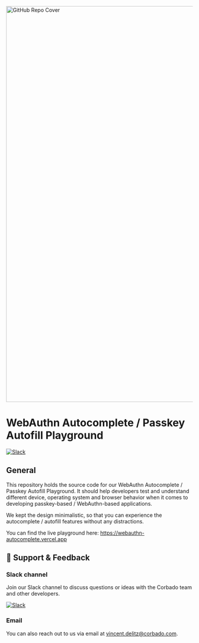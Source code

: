 <img width="1070" alt="GitHub Repo Cover" src="https://github.com/corbado/corbado-php/assets/18458907/aa4f9df6-980b-4b24-bb2f-d71c0f480971">

# WebAuthn Autocomplete / Passkey Autofill Playground

[![Slack](https://img.shields.io/badge/slack-join%20chat-brightgreen.svg)](https://join.slack.com/t/corbado/shared_invite/zt-1b7867yz8-V~Xr~ngmSGbt7IA~g16ZsQ)

## General

This repository holds the source code for our WebAuthn Autocomplete / Passkey Autofill Playground. It should help
developers test and understand different device, operating system and browser behavior when it comes to developing
passkey-based / WebAuthn-based applications.

We kept the design minimalistic, so that you can experience the autocomplete / autofill features without any
distractions.

You can find the live playground here: https://webauthn-autocomplete.vercel.app

## :speech_balloon: Support & Feedback

### Slack channel

Join our Slack channel to discuss questions or ideas with the Corbado team and other developers.

[![Slack](https://img.shields.io/badge/slack-join%20chat-brightgreen.svg)](https://join.slack.com/t/corbado/shared_invite/zt-1b7867yz8-V~Xr~ngmSGbt7IA~g16ZsQ)

### Email

You can also reach out to us via email at vincent.delitz@corbado.com.